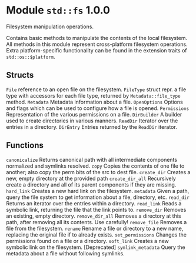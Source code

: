 # Module `std::fs` 1.0.0

Filesystem manipulation operations.

Contains basic methods to manipulate the contents of the local filesystem.
All methods in this module represent cross-platform filesystem operations.
Extra platform-specific functionality can be found in the extension traits of 
`std::os::$platform`.


## Structs
`File`        reference to an open file on the filesystem.
`FileType`    struct repr. a file type with accessors for each file type, returned by `Metadata::file_type` method.
`Metadata`    Metadata information about a file.
`OpenOptions` Options and flags which can be used to configure how a file is opened.
`Permissions` Representation of the various permissions on a file.
`DirBuilder`  A builder used to create directories in various manners.
`ReadDir`     Iterator over the entries in a directory.
`DirEntry`    Entries returned by the `ReadDir` iterator.


## Functions
`canonicalize`     Returns canonical path with all intermediate components normalized and symlinks resolved.
`copy`             Copies the contents of one file to another; also copy the perm bits of the src to dest file.
`create_dir`       Creates a new, empty directory at the provided path
`create_dir_all`   Recursively create a directory and all of its parent components if they are missing.
`hard_link`        Creates a new hard link on the filesystem.
`metadata`         Given a path, query the file system to get information about a file, directory, etc.
`read_dir`         Returns an iterator over the entries within a directory.
`read_link`        Reads a symbolic link, returning the file that the link points to.
`remove_dir`       Removes an existing, empty directory.
`remove_dir_all`   Removes a directory at this path, after removing all its contents. Use carefully!
`remove_file`      Removes a file from the filesystem.
`rename`           Rename a file or directory to a new name, replacing the original file if to already exists.
`set_permissions`  Changes the permissions found on a file or a directory.
`soft_link`        Creates a new symbolic link on the filesystem. [Deprecated]
`symlink_metadata` Query the metadata about a file without following symlinks.
